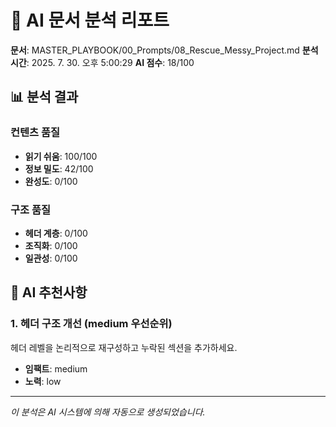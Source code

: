 # 🤖 AI 문서 분석 리포트

**문서**: MASTER_PLAYBOOK/00_Prompts/08_Rescue_Messy_Project.md
**분석 시간**: 2025. 7. 30. 오후 5:00:29
**AI 점수**: 18/100

## 📊 분석 결과

### 컨텐츠 품질
- **읽기 쉬움**: 100/100
- **정보 밀도**: 42/100
- **완성도**: 0/100

### 구조 품질
- **헤더 계층**: 0/100
- **조직화**: 0/100
- **일관성**: 0/100

## 🎯 AI 추천사항

### 1. 헤더 구조 개선 (medium 우선순위)
헤더 레벨을 논리적으로 재구성하고 누락된 섹션을 추가하세요.
- **임팩트**: medium
- **노력**: low


---
*이 분석은 AI 시스템에 의해 자동으로 생성되었습니다.*

